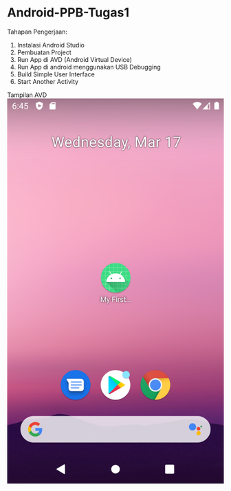 # Android-PPB-Tugas1

Tahapan Pengerjaan:

1. Instalasi Android Studio
2. Pembuatan Project
3. Run App di AVD (Android Virtual Device)
4. Run App di android menggunakan USB Debugging
5. Build Simple User Interface
6. Start Another Activity

Tampilan AVD
![alt text](https://github.com/Rakazidan/Android-PPB-Tugas1/blob/main/screenshot/tampilan_AVD_1.png)
